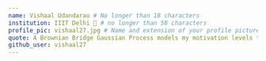 ```yaml
---
name: Vishaal Udandarao # No longer than 18 characters
institution: IIIT Delhi 🚩 # no longer than 58 characters
profile_pic: vishaal27.jpg # Name and extension of your profile picture(ex. mona.png)
quote: A Brownian Bridge Gaussian Process models my motivation levels throughout college # no longer than 100 characters
github_user: vishaal27
---
```

